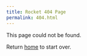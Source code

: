 ```yaml
---
title: Rocket 404 Page
permalink: 404.html
---
```


This page could not be found.

Return [home](/) to start over.
